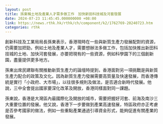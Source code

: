 ```yaml
---
layout: post
title: 孫東稱土地及產業人才需多做工作　加快新田科技城及河套發展
date: 2024-07-23 11:45:45.000000000 +08:00
link: https://news.rthk.hk/rthk/ch/component/k2/1762769-20240723.htm
categories: rthk
---
```


創新科技及工業局局長孫東表示，香港現時在一些與新質生產力發展配對的資源，仍需要加把勁，例如土地及產業人才，需要想辦法多做工作，包括加快推出新田科技城的土地、加快河套發展，亦要把現有的一些資源，例如科學園下的三個創新園，盡量提供更多地方。

孫東出席民建聯有關推動新質生產力的論壇時提到，香港面對另一項挑戰是與新質生產力配合的政策及文化。因為新質生產力發展需要高質量及快速發展，而香港傳統是實行「小政府、大市場」，以往很多規則及做法，是否適合新時代發展。他說，三中全會提出國家要深化改革及開放，香港同樣面對同一課題。

孫東說，香港是大灣區內最國際化及開放的城市，需要把握好河套、前海及南沙三大重要位置的發展。他又說，香港下一步要做到產業高速發展，特區政府亦正考慮是否參考國家的做法，例如一些重點產業通過引導資金形式，能夠促進有關產業的發展。
